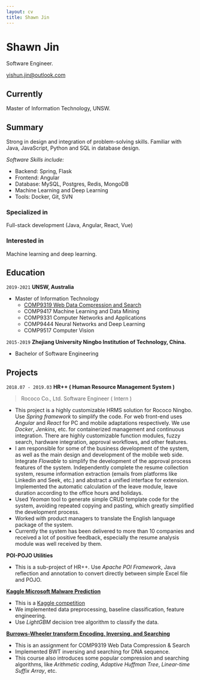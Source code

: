 ```yaml
---
layout: cv
title: Shawn Jin
---
```

# Shawn Jin
Software Engineer.

<div id="webaddress">
<a href="yishun.jin@outlook.com">yishun.jin@outlook.com</a>
</div>


## Currently

Master of Information Technology, UNSW.

## Summary

Strong in design and integration of problem-solving skills. 
Familiar with Java, JavaScript, Python and SQL in database design.

*Software Skills include:*
- Backend: Spring, Flask
- Frontend: Angular
- Database: MySQL, Postgres, Redis, MongoDB
- Machine Learning and Deep Learning
- Tools: Docker, Git, SVN

### Specialized in

Full-stack development (Java, Angular, React, Vue)

### Interested in

Machine learning and deep learning.

## Education

`2019-2021`
**UNSW, Australia**

- Master of Information Technology
  - [COMP9319 Web Data Compression and Search](https://github.com/shawnking07/comp9319-code-snippet)
  - COMP9417 Machine Learning and Data Mining
  - COMP9331 Computer Networks and Applications
  - COMP9444 Neural Networks and Deep Learning
  - COMP9517 Computer Vision

`2015-2019`
**Zhejiang University Ningbo Institution of Technology, China.**

- Bachelor of Software Engineering

## Projects

`2018.07 - 2019.03`
**HR++ ( Human Resource Management System )**

> Rococo Co., Ltd.   Software Engineer ( Intern )

- This project is a highly customizable HRMS solution for Rococo Ningbo. Use *Spring framework* to simplify the code. For web front-end uses *Angular* and *React* for PC and mobile adaptations respectively. We use *Docker*, *Jenkins*, etc. for containerized management and continuous integration. There are highly customizable function modules, fuzzy search, hardware integration, approval workflows, and other features.
- I am responsible for some of the business development of the system, as well as the main design and development of the mobile web side. Integrate *Flowable* to simplify the development of the approval process features of the system. Independently complete the resume collection system, resume information extraction (emails from platforms like Linkedin and Seek, etc.) and abstract a unified interface for extension. Implemented the automatic calculation of the leave module, leave duration according to the office hours and holidays.
- Used *Yeoman* tool to generate simple CRUD template code for the system, avoiding repeated copying and pasting, which greatly simplified the development process.
- Worked with product managers to translate the English language package of the system.
- Currently the system has been delivered to more than 10 companies and received a lot of positive feedback, especially the resume analysis module was well received by them.

**POI-POJO Utilities**

- This is a sub-project of HR++. Use *Apache POI Framework*, Java reflection and annotation to convert directly between simple Excel file and POJO.

**[Kaggle Microsoft Malware Prediction](https://github.com/shawnking07/microsoft-malware-prediction)**

- This is a [Kaggle competition](https://www.kaggle.com/c/microsoft-malware-prediction)
- We implemented data preprocessing, baseline classification, feature engineering.
- Use *LightGBM* decision tree algorithm to classify the data.

**[Burrows-Wheeler transform Encoding, Inversing, and Searching](https://github.com/shawnking07/BWT_implementation)**

- This is an assignment for COMP9319 Web Data Compression & Search
- Implemented BWT inversing and searching for DNA sequence.
- This course also introduces some popular compression and searching algorithms, like *Arithmetic coding*, *Adaptive Huffman Tree*, *Linear-time Suffix Array*, etc.
